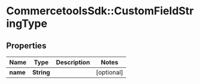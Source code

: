 # CommercetoolsSdk::CustomFieldStringType

## Properties
Name | Type | Description | Notes
------------ | ------------- | ------------- | -------------
**name** | **String** |  | [optional] 

